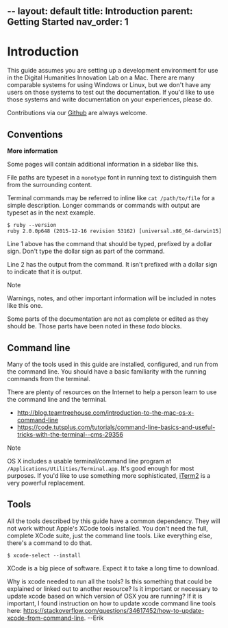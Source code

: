--
layout: default
title: Introduction
parent: Getting Started
nav_order: 1
--

# Introduction

This guide assumes you are setting up a development environment for use
in the Digital Humanities Innovation Lab on a Mac. There are many
comparable systems for using Windows or Linux, but we don't have any
users on those systems to test out the documentation. If you'd like to
use those systems and write documentation on your experiences, please
do.

Contributions via our [Github](https://github.com/sfu-dhil) are always
welcome.

## Conventions

<div class="sidebar">

**More information**

Some pages will contain additional information in a sidebar like this.

</div>

File paths are typeset in a `monotype` font in running text to
distinguish them from the surrounding content.

Terminal commands may be referred to inline like `cat /path/to/file` for
a simple description. Longer commands or commands with output are
typeset as in the next example.

``` console
$ ruby --version
ruby 2.0.0p648 (2015-12-16 revision 53162) [universal.x86_64-darwin15]
```

Line 1 above has the command that should be typed, prefixed by a dollar
sign. Don't type the dollar sign as part of the command.

Line 2 has the output from the command. It isn't prefixed with a dollar
sign to indicate that it is output.

<div class="note">

<div class="title">

Note

</div>

Warnings, notes, and other important information will be included in
notes like this one.

</div>

<div class="todo">

Some parts of the documentation are not as complete or edited as they
should be. Those parts have been noted in these *todo* blocks.

</div>

## Command line

Many of the tools used in this guide are installed, configured, and run
from the command line. You should have a basic familiarity with the
running commands from the terminal.

There are plenty of resources on the Internet to help a person learn to
use the command line and the terminal.

-   <http://blog.teamtreehouse.com/introduction-to-the-mac-os-x-command-line>
-   <https://code.tutsplus.com/tutorials/command-line-basics-and-useful-tricks-with-the-terminal--cms-29356>

<div class="note">

<div class="title">

Note

</div>

OS X includes a usable terminal/command line program at
`/Applications/Utilities/Terminal.app`. It's good enough for most
purposes. If you'd like to use something more sophisticated,
[iTerm2](https://www.iterm2.com/) is a very powerful replacement.

</div>

## Tools

All the tools described by this guide have a common dependency. They
will not work without Apple's XCode tools installed. You don't need the
full, complete XCode suite, just the command line tools. Like everything
else, there's a command to do that.

``` console
$ xcode-select --install
```

XCode is a big piece of software. Expect it to take a long time to
download.

<div class="todo">

Why is xcode needed to run all the tools? Is this something that could
be explained or linked out to another resource? Is it important or
necessary to update xcode based on which version of OSX you are running?
If it is important, I found instruction on how to update xcode command
line tools here:
<https://stackoverflow.com/questions/34617452/how-to-update-xcode-from-command-line>.
--Erik

</div>
